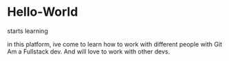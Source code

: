 # Hello-World
starts learning

in this platform, ive come to learn how to work with different people with Git
Am a Fullstack dev. And will love to work with other devs.
